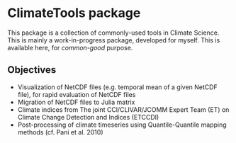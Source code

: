 
<a id='ClimateTools-package-1'></a>

# ClimateTools package


This package is a collection of commonly-used tools in Climate Science. This is mainly a work-in-progress package, developed for myself. This is available here, for _common-good_ purpose.


<a id='Objectives-1'></a>

## Objectives


  * Visualization of NetCDF files (e.g. temporal mean of a given NetCDF file), for rapid evaluation of NetCDF files
  * Migration of NetCDF files to Julia matrix
  * Climate indices from The joint CCl/CLIVAR/JCOMM Expert Team (ET) on Climate Change Detection and Indices (ETCCDI)
  * Post-processing of climate timeseries using Quantile-Quantile mapping methods (cf. Pani et al. 2010)

